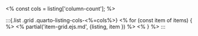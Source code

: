 <%
const cols = listing['column-count'];
%>

:::{.list .grid .quarto-listing-cols-<%=cols%>}
<% for (const item of items) { %>
<% partial('item-grid.ejs.md', {listing, item }) %>
<% } %>
:::
